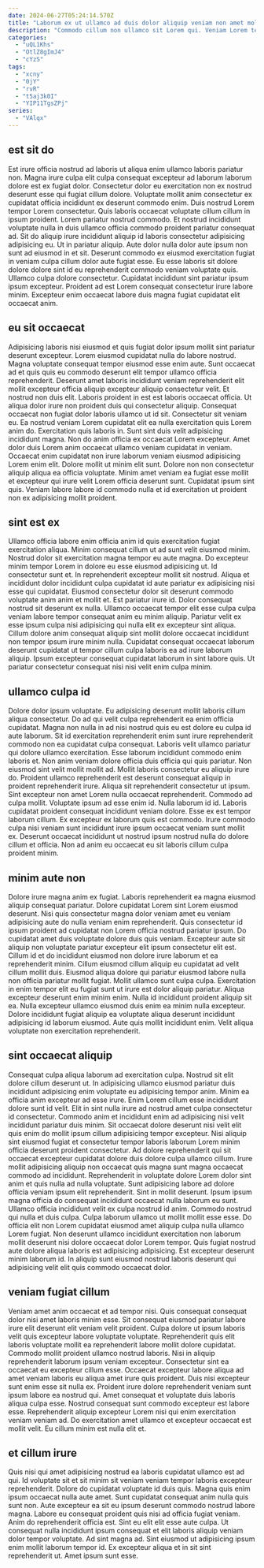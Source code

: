 ```yaml
---
date: 2024-06-27T05:24:14.570Z
title: "Laborum ex ut ullamco ad duis dolor aliquip veniam non amet mollit."
description: "Commodo cillum non ullamco sit Lorem qui. Veniam Lorem tempor voluptate veniam tempor."
categories:
  - "uQL1Khs"
  - "OtlZ8gImJ4"
  - "cYzS"
tags:
  - "xcny"
  - "0jY"
  - "rvR"
  - "t5aj3k0I"
  - "YIP11TgsZPj"
series:
  - "VAlqx"
---
```



## est sit do

Est irure officia nostrud ad laboris ut aliqua enim ullamco laboris pariatur non. Magna irure culpa elit culpa consequat excepteur ad laborum laborum dolore est ex fugiat dolor. Consectetur dolor eu exercitation non ex nostrud deserunt esse qui fugiat cillum dolore. Voluptate mollit anim consectetur ex cupidatat officia incididunt ex deserunt commodo enim.
Duis nostrud Lorem tempor Lorem consectetur. Quis laboris occaecat voluptate cillum cillum in ipsum proident. Lorem pariatur nostrud commodo. Et nostrud incididunt voluptate nulla in duis ullamco officia commodo proident pariatur consequat ad. Sit do aliquip irure incididunt aliquip id laboris consectetur adipisicing adipisicing eu. Ut in pariatur aliquip. Aute dolor nulla dolor aute ipsum non sunt ad eiusmod in et sit. Deserunt commodo ex eiusmod exercitation fugiat in veniam culpa cillum dolor aute fugiat esse.
Eu esse laboris sit dolore dolore dolore sint id eu reprehenderit commodo veniam voluptate quis. Ullamco culpa dolore consectetur. Cupidatat incididunt sint pariatur ipsum ipsum excepteur. Proident ad est Lorem consequat consectetur irure labore minim. Excepteur enim occaecat labore duis magna fugiat cupidatat elit occaecat anim.

## eu sit occaecat

Adipisicing laboris nisi eiusmod et quis fugiat dolor ipsum mollit sint pariatur deserunt excepteur. Lorem eiusmod cupidatat nulla do labore nostrud. Magna voluptate consequat tempor eiusmod esse enim aute. Sunt occaecat ad et quis quis eu commodo deserunt elit tempor ullamco officia reprehenderit. Deserunt amet laboris incididunt veniam reprehenderit elit mollit excepteur officia aliquip excepteur aliquip consectetur velit. Et nostrud non duis elit. Laboris proident in est est laboris occaecat officia. Ut aliqua dolor irure non proident duis qui consectetur aliquip.
Consequat occaecat non fugiat dolor laboris ullamco ut id sit. Consectetur sit veniam eu. Ea nostrud veniam Lorem cupidatat elit ea nulla exercitation quis Lorem anim do. Exercitation quis laboris in. Sunt sint duis velit adipisicing incididunt magna.
Non do anim officia ex occaecat Lorem excepteur. Amet dolor duis Lorem anim occaecat ullamco veniam cupidatat in veniam. Occaecat enim cupidatat non irure laborum veniam eiusmod adipisicing Lorem enim elit. Dolore mollit ut minim elit sunt. Dolore non non consectetur aliquip aliqua ea officia voluptate. Minim amet veniam ea fugiat esse mollit et excepteur qui irure velit Lorem officia deserunt sunt. Cupidatat ipsum sint quis. Veniam labore labore id commodo nulla et id exercitation ut proident non ex adipisicing mollit proident.

## sint est ex

Ullamco officia labore enim officia anim id quis exercitation fugiat exercitation aliqua. Minim consequat cillum ut ad sunt velit eiusmod minim. Nostrud dolor sit exercitation magna tempor eu aute magna. Do excepteur minim tempor Lorem in dolore eu esse eiusmod adipisicing ut. Id consectetur sunt et. In reprehenderit excepteur mollit sit nostrud. Aliqua et incididunt dolor incididunt culpa cupidatat id aute pariatur ex adipisicing nisi esse qui cupidatat.
Eiusmod consectetur dolor sit deserunt commodo voluptate anim anim et mollit et. Est pariatur irure id. Dolor consequat nostrud sit deserunt ex nulla. Ullamco occaecat tempor elit esse culpa culpa veniam labore tempor consequat anim eu minim aliquip. Pariatur velit ex esse ipsum culpa nisi adipisicing qui nulla elit ex excepteur sint aliqua.
Cillum dolore anim consequat aliquip sint mollit dolore occaecat incididunt non tempor ipsum irure minim nulla. Cupidatat consequat occaecat laborum deserunt cupidatat ut tempor cillum culpa laboris ea ad irure laborum aliquip. Ipsum excepteur consequat cupidatat laborum in sint labore quis. Ut pariatur consectetur consequat nisi nisi velit enim culpa minim.

## ullamco culpa id

Dolore dolor ipsum voluptate. Eu adipisicing deserunt mollit laboris cillum aliqua consectetur. Do ad qui velit culpa reprehenderit ea enim officia cupidatat. Magna non nulla in ad nisi nostrud quis eu est dolore eu culpa id aute laborum. Sit id exercitation reprehenderit enim sunt irure reprehenderit commodo non ea cupidatat culpa consequat. Laboris velit ullamco pariatur qui dolore ullamco exercitation. Esse laborum incididunt commodo enim laboris et. Non anim veniam dolore officia duis officia qui quis pariatur.
Non eiusmod sint velit mollit mollit ad. Mollit laboris consectetur eu aliquip irure do. Proident ullamco reprehenderit est deserunt consequat aliquip in proident reprehenderit irure. Aliqua sit reprehenderit consectetur ut ipsum. Sint excepteur non amet Lorem nulla occaecat reprehenderit. Commodo ad culpa mollit.
Voluptate ipsum ad esse enim id. Nulla laborum id id. Laboris cupidatat proident consequat incididunt veniam dolore. Esse ex est tempor laborum cillum. Ex excepteur ex laborum quis est commodo. Irure commodo culpa nisi veniam sunt incididunt irure ipsum occaecat veniam sunt mollit ex. Deserunt occaecat incididunt ut nostrud ipsum nostrud nulla do dolore cillum et officia. Non ad anim eu occaecat eu sit laboris cillum culpa proident minim.

## minim aute non

Dolore irure magna anim ex fugiat. Laboris reprehenderit ea magna eiusmod aliquip consequat pariatur. Dolore cupidatat Lorem sint Lorem eiusmod deserunt. Nisi quis consectetur magna dolor veniam amet eu veniam adipisicing aute do nulla veniam enim reprehenderit. Quis consectetur id ipsum proident ad cupidatat non Lorem officia nostrud pariatur ipsum. Do cupidatat amet duis voluptate dolore duis quis veniam. Excepteur aute sit aliquip non voluptate pariatur excepteur elit ipsum consectetur elit est.
Cillum id et do incididunt eiusmod non dolore irure laborum et ea reprehenderit minim. Cillum eiusmod cillum aliquip eu cupidatat ad velit cillum mollit duis. Eiusmod aliqua dolore qui pariatur eiusmod labore nulla non officia pariatur mollit fugiat. Mollit ullamco sunt culpa culpa. Exercitation in enim tempor elit eu fugiat sunt ut irure est dolor aliquip pariatur. Aliqua excepteur deserunt enim minim enim.
Nulla id incididunt proident aliquip sit ea. Nulla excepteur ullamco eiusmod duis enim ea minim nulla excepteur. Dolore incididunt fugiat aliquip ea voluptate aliqua deserunt incididunt adipisicing id laborum eiusmod. Aute quis mollit incididunt enim. Velit aliqua voluptate non exercitation reprehenderit.

## sint occaecat aliquip

Consequat culpa aliqua laborum ad exercitation culpa. Nostrud sit elit dolore cillum deserunt ut. In adipisicing ullamco eiusmod pariatur duis incididunt adipisicing enim voluptate eu adipisicing tempor anim. Minim ea officia anim excepteur ad esse irure. Enim Lorem cillum esse incididunt dolore sunt id velit. Elit in sint nulla irure ad nostrud amet culpa consectetur id consectetur. Commodo anim et incididunt enim ad adipisicing nisi velit incididunt pariatur duis minim. Sit occaecat dolore deserunt nisi velit elit quis enim do mollit ipsum cillum adipisicing tempor excepteur.
Nisi aliquip sint eiusmod fugiat et consectetur tempor laboris laborum Lorem minim officia deserunt proident consectetur. Ad dolore reprehenderit qui sit occaecat excepteur cupidatat dolore duis dolore culpa ullamco cillum. Irure mollit adipisicing aliquip non occaecat quis magna sunt magna occaecat commodo ad incididunt. Reprehenderit in voluptate dolore Lorem dolor sint anim et quis nulla ad nulla voluptate. Sunt adipisicing labore ad dolore officia veniam ipsum elit reprehenderit. Sint in mollit deserunt. Ipsum ipsum magna officia do consequat incididunt occaecat nulla laborum eu sunt. Ullamco officia incididunt velit ex culpa nostrud id anim.
Commodo nostrud qui nulla et duis culpa. Culpa laborum ullamco ut mollit mollit esse esse. Do officia elit non Lorem cupidatat eiusmod amet aliquip culpa nulla ullamco Lorem fugiat. Non deserunt ullamco incididunt exercitation non laborum mollit deserunt nisi dolore occaecat dolor Lorem tempor. Quis fugiat nostrud aute dolore aliqua laboris est adipisicing adipisicing. Est excepteur deserunt minim laborum id. In aliquip sunt eiusmod nostrud laboris deserunt qui adipisicing velit elit quis commodo occaecat dolor.

## veniam fugiat cillum

Veniam amet anim occaecat et ad tempor nisi. Quis consequat consequat dolor nisi amet laboris minim esse. Sit consequat eiusmod pariatur labore irure elit deserunt elit veniam velit proident. Culpa dolore ut ipsum laboris velit quis excepteur labore voluptate voluptate. Reprehenderit quis elit laboris voluptate mollit ea reprehenderit labore mollit dolore cupidatat. Commodo mollit proident ullamco nostrud laboris.
Nisi in aliquip reprehenderit laborum ipsum veniam excepteur. Consectetur sint ea occaecat eu excepteur cillum esse. Occaecat excepteur labore aliqua ad amet veniam laboris eu aliqua amet irure quis proident. Duis nisi excepteur sunt enim esse sit nulla ex.
Proident irure dolore reprehenderit veniam sunt ipsum labore ea nostrud qui. Amet consequat et voluptate duis laboris aliqua culpa esse. Nostrud consequat sunt commodo excepteur est labore esse. Reprehenderit aliquip excepteur Lorem nisi qui enim exercitation veniam veniam ad. Do exercitation amet ullamco et excepteur occaecat est mollit velit. Eu cillum minim est nulla elit et.

## et cillum irure

Quis nisi qui amet adipisicing nostrud ea laboris cupidatat ullamco est ad qui. Id voluptate sit et sit minim sit veniam veniam tempor laboris excepteur reprehenderit. Dolore do cupidatat voluptate id duis quis. Magna quis enim ipsum occaecat nulla aute amet.
Sunt cupidatat consequat anim nulla quis sunt non. Aute excepteur ea sit eu ipsum deserunt commodo nostrud labore magna. Labore eu consequat proident quis nisi ad officia fugiat veniam. Anim do reprehenderit officia est.
Sint eu elit elit esse aute culpa. Ut consequat nulla incididunt ipsum consequat et elit laboris aliquip veniam dolor tempor voluptate. Ad sint magna ad. Sint eiusmod ut adipisicing ipsum enim mollit laborum tempor id. Ex excepteur aliqua et in sit sint reprehenderit ut. Amet ipsum sunt esse.

